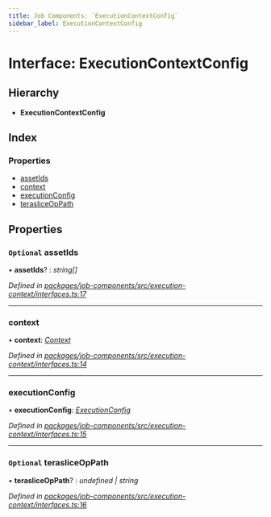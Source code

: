 ```yaml
---
title: Job Components: `ExecutionContextConfig`
sidebar_label: ExecutionContextConfig
---
```


# Interface: ExecutionContextConfig

## Hierarchy

* **ExecutionContextConfig**

## Index

### Properties

* [assetIds](executioncontextconfig.md#optional-assetids)
* [context](executioncontextconfig.md#context)
* [executionConfig](executioncontextconfig.md#executionconfig)
* [terasliceOpPath](executioncontextconfig.md#optional-terasliceoppath)

## Properties

### `Optional` assetIds

• **assetIds**? : *string[]*

*Defined in [packages/job-components/src/execution-context/interfaces.ts:17](https://github.com/terascope/teraslice/blob/78714a985/packages/job-components/src/execution-context/interfaces.ts#L17)*

___

###  context

• **context**: *[Context](context.md)*

*Defined in [packages/job-components/src/execution-context/interfaces.ts:14](https://github.com/terascope/teraslice/blob/78714a985/packages/job-components/src/execution-context/interfaces.ts#L14)*

___

###  executionConfig

• **executionConfig**: *[ExecutionConfig](executionconfig.md)*

*Defined in [packages/job-components/src/execution-context/interfaces.ts:15](https://github.com/terascope/teraslice/blob/78714a985/packages/job-components/src/execution-context/interfaces.ts#L15)*

___

### `Optional` terasliceOpPath

• **terasliceOpPath**? : *undefined | string*

*Defined in [packages/job-components/src/execution-context/interfaces.ts:16](https://github.com/terascope/teraslice/blob/78714a985/packages/job-components/src/execution-context/interfaces.ts#L16)*
